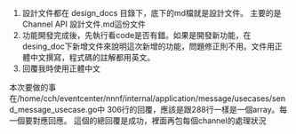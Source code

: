 1. 設計文件都在 design_docs 目錄下，底下的md檔就是設計文件。 主要的是Channel API 設計文件.md這份文件
2. 功能開發完成後，先執行看code是否有錯。如果是開發新功能，在desing_doc下新增文件來說明這次新增的功能，問題修正則不用。文件用正體中文撰寫，程式碼的註解都用英文。
3. 回覆我時使用正體中文

本次要做的事
在/home/cch/eventcenter/nnnf/internal/application/message/usecases/send_message_usecase.go中
306行的回覆，應該是跟288行一樣是一個array。每一個要對應回應。
這個的總回覆是成功，裡面再包每個channel的處理狀況